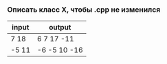 ### Описать класс Х, чтобы .cpp не изменился 

| input | output |
|----------|----------|
| 7 18| 6 7 17 -11 |
| -5 11 | -6 -5 10 -16 |

